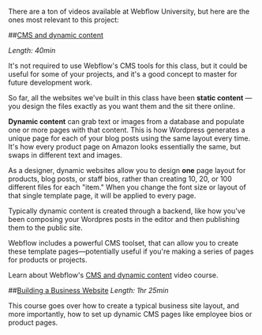 There are a ton of videos available at Webflow University, but here are the ones most relevant to this project:

##[CMS and dynamic content](https://university.webflow.com/courses/cms-and-dynamic-content-course)

_Length: 40min_

It's not required to use Webflow's CMS tools for this class, but it could be useful for some of your projects, and it's a good concept to  master for future development work. 

So far, all the websites we've built in this class have been **static content** — you design the files exactly as you want them and the sit there online.

**Dynamic content** can grab text or images from a database and populate one or more pages with that content. This is how Wordpress generates a unique page for each of your blog posts using the same layout every time. It's how every product page on Amazon looks essentially the same, but swaps in different text and images.  

As a designer, dynamic websites allow you to design **one** page layout for products, blog posts, or staff bios, rather than creating 10, 20, or 100 different files for each "item." When you change the font size or layout of that single template page, it will be applied to every page. 

Typically dynamic content is created through a backend, like how you've been composing your Wordpres posts in the editor and then publishing them to the public site. 

Webflow includes a powerful CMS toolset, that can allow you to create these template pages—potentially useful if you're making a series of pages for products or projects.

Learn about Webflow's [CMS and dynamic content](https://university.webflow.com/courses/cms-and-dynamic-content-course) video course.

##[Building a Business Website](https://university.webflow.com/courses/full-project-build-business-website)
_Length: 1hr 25min_

This course goes over how to create a typical business site layout, and more importantly, how to set up dynamic CMS pages like employee bios or product pages. 

